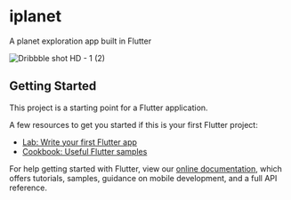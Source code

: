 # iplanet

A planet exploration app built in Flutter

![Dribbble shot HD - 1 (2)](https://user-images.githubusercontent.com/31922733/217735328-18e9c94f-ed4a-4af2-8e33-2650feadeecd.png)


## Getting Started

This project is a starting point for a Flutter application.

A few resources to get you started if this is your first Flutter project:

- [Lab: Write your first Flutter app](https://flutter.dev/docs/get-started/codelab)
- [Cookbook: Useful Flutter samples](https://flutter.dev/docs/cookbook)

For help getting started with Flutter, view our
[online documentation](https://flutter.dev/docs), which offers tutorials,
samples, guidance on mobile development, and a full API reference.
